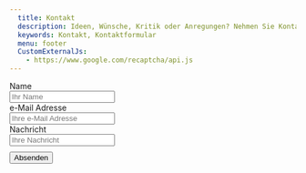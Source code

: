 ```yaml
---
  title: Kontakt
  description: Ideen, Wünsche, Kritik oder Anregungen? Nehmen Sie Kontakt auf mit dem Musikverein Wollbach.
  keywords: Kontakt, Kontaktformular
  menu: footer
  CustomExternalJs:
    - https://www.google.com/recaptcha/api.js
---
```


<div id="contact_form" class="row">
  <form id="feedbackForm" role="form" data-toggle="validator" data-disable="false">
    <div class="form-group">
      <label class="control-label" for="name">Name</label>
      <div class="input-group">
        <input id="name" class="form-control" type="text" name="name" placeholder="Ihr Name" required />
        <span class="input-group-addon"></span>
      </div>
      <span class="help-block" style="display: none;">Bitte geben Sie Ihren Namen an.</span>
    </div>
    <div class="form-group">
      <label class="control-label" for="email">e-Mail Adresse</label>
      <div class="input-group">
        <input id="email" class="form-control" type="email" name="email" placeholder="Ihre e-Mail Adresse" required />
        <span class="input-group-addon"></span>
      </div>
      <span class="help-block" style="display: none;">Bitte geben Sie eine gültige e-Mail Adresse für evtl. Rückfragen an.</span>
    </div>
    <div class="form-group">
      <label class="control-label" for="message">Nachricht</label>
      <div class="input-group">
        <input id="message" class="form-control" type="text" name="message" placeholder="Ihre Nachricht" required />
        <span class="input-group-addon"></span>
      </div>
    </div>
    <div class="form-group has-feedback">
      <div class="g-recaptcha" data-sitekey="6LeUkp8UAAAAAAe3vQ6fI_qCvn7rDb91MDwNYOLC"></div>
      <span class="help-block" style="display: none;">Bitte bestätigen Sie, dass Sie kein Bot sind.</span>
    </div>
    <span class="help-block" style="display: none;">Bitte geben Sie einen Sicherheitscode ein.</span>
    <button id="feedbackSubmit" type="submit" data-loading-text="Sende..." style="display: block; margin-top: 10px;">Absenden</button>
  </form>
</div>
